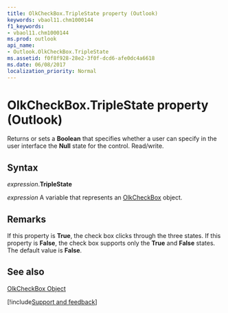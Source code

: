 ```yaml
---
title: OlkCheckBox.TripleState property (Outlook)
keywords: vbaol11.chm1000144
f1_keywords:
- vbaol11.chm1000144
ms.prod: outlook
api_name:
- Outlook.OlkCheckBox.TripleState
ms.assetid: f0f8f928-28e2-3f0f-dcd6-afe0dc4a6618
ms.date: 06/08/2017
localization_priority: Normal
---
```



# OlkCheckBox.TripleState property (Outlook)

Returns or sets a **Boolean** that specifies whether a user can specify in the user interface the **Null** state for the control. Read/write.


## Syntax

_expression_.**TripleState**

_expression_ A variable that represents an [OlkCheckBox](Outlook.OlkCheckBox.md) object.


## Remarks

If this property is **True**, the check box clicks through the three states. If this property is **False**, the check box supports only the **True** and **False** states. The default value is **False**.


## See also


[OlkCheckBox Object](Outlook.OlkCheckBox.md)

[!include[Support and feedback](~/includes/feedback-boilerplate.md)]